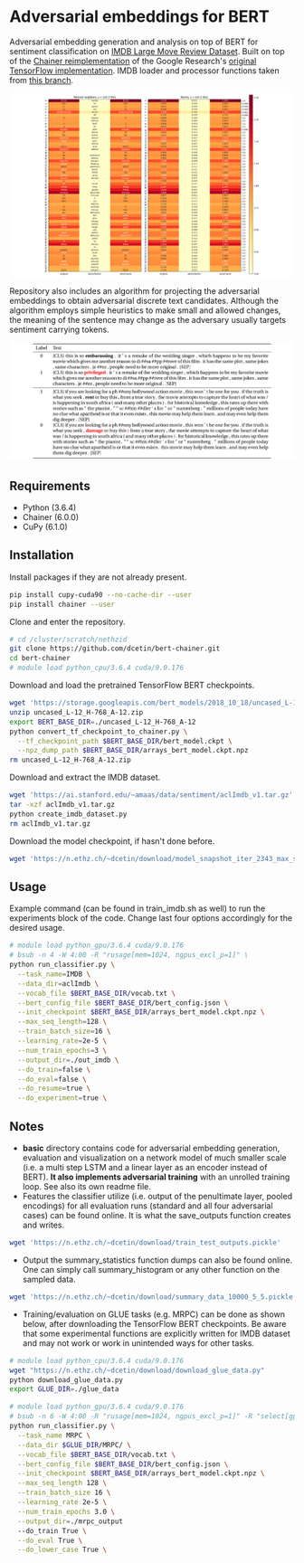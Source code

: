 # Adversarial embeddings for BERT

Adversarial embedding generation and analysis on top of BERT for sentiment classification on [IMDB Large Move Review Dataset](https://ai.stanford.edu/~amaas/data/sentiment/). Built on top of the [Chainer reimplementation](https://github.com/soskek/bert-chainer) of the Google Research's [original TensorFlow implementation](https://github.com/google-research/bert). IMDB loader and processor functions taken from [this branch](https://github.com/hsm207/bert/tree/imdb).

![embed_examples](docs/img/embed_examples.png)

Repository also includes an algorithm for projecting the adversarial embeddings to obtain adversarial discrete text candidates. Although the algorithm employs simple heuristics to make small and allowed changes, the meaning of the sentence may change as the adversary usually targets sentiment carrying tokens.

![proj_examples](docs/img/proj_examples.png)

## Requirements

- Python (3.6.4)
- Chainer (6.0.0)
- CuPy (6.1.0)

## Installation

Install packages if they are not already present.
```bash
pip install cupy-cuda90 --no-cache-dir --user
pip install chainer --user
```

Clone and enter the repository.
```bash
# cd /cluster/scratch/nethzid
git clone https://github.com/dcetin/bert-chainer.git
cd bert-chainer
# module load python_cpu/3.6.4 cuda/9.0.176
```

Download and load the pretrained TensorFlow BERT checkpoints.

```bash
wget 'https://storage.googleapis.com/bert_models/2018_10_18/uncased_L-12_H-768_A-12.zip'
unzip uncased_L-12_H-768_A-12.zip
export BERT_BASE_DIR=./uncased_L-12_H-768_A-12
python convert_tf_checkpoint_to_chainer.py \
  --tf_checkpoint_path $BERT_BASE_DIR/bert_model.ckpt \
  --npz_dump_path $BERT_BASE_DIR/arrays_bert_model.ckpt.npz
rm uncased_L-12_H-768_A-12.zip
```

Download and extract the IMDB dataset.
```bash
wget 'https://ai.stanford.edu/~amaas/data/sentiment/aclImdb_v1.tar.gz'
tar -xzf aclImdb_v1.tar.gz
python create_imdb_dataset.py
rm aclImdb_v1.tar.gz
```

Download the model checkpoint, if hasn't done before.
```bash
wget 'https://n.ethz.ch/~dcetin/download/model_snapshot_iter_2343_max_seq_length_128.npz' -P base_models
```

## Usage

Example command (can be found in train_imdb.sh as well) to run the experiments block of the code. Change last four options accordingly for the desired usage.
```bash
# module load python_gpu/3.6.4 cuda/9.0.176
# bsub -n 4 -W 4:00 -R "rusage[mem=1024, ngpus_excl_p=1]" \
python run_classifier.py \
  --task_name=IMDB \
  --data_dir=aclImdb \
  --vocab_file $BERT_BASE_DIR/vocab.txt \
  --bert_config_file $BERT_BASE_DIR/bert_config.json \
  --init_checkpoint $BERT_BASE_DIR/arrays_bert_model.ckpt.npz \
  --max_seq_length=128 \
  --train_batch_size=16 \
  --learning_rate=2e-5 \
  --num_train_epochs=3 \
  --output_dir=./out_imdb \
  --do_train=false \
  --do_eval=false \
  --do_resume=true \
  --do_experiment=true \
```

## Notes

- **basic** directory contains code for adversarial embedding generation, evaluation and visualization on a network model of much smaller scale (i.e. a multi step LSTM and a linear layer as an encoder instead of BERT). **It also implements adversarial training** with an unrolled training loop. See also its own readme file.
- Features the classifier utilize (i.e. output of the penultimate layer, pooled encodings) for all evaluation runs (standard and all four adversarial cases) can be found online. It is what the save_outputs function creates and writes.
```bash
wget 'https://n.ethz.ch/~dcetin/download/train_test_outputs.pickle'
```

- Output the summary_statistics function dumps can also be found online. One can simply call summary_histogram or any other function on the sampled data.
```bash
wget 'https://n.ethz.ch/~dcetin/download/summary_data_10000_5_5.pickle'
```

- Training/evaluation on GLUE tasks (e.g. MRPC) can be done as shown below, after downloading the TensorFlow BERT checkpoints. Be aware that some experimental functions are explicitly written for IMDB dataset and may not work or work in unintended ways for other tasks.
```bash
# module load python_cpu/3.6.4 cuda/9.0.176
wget "https://n.ethz.ch/~dcetin/download/download_glue_data.py"
python download_glue_data.py
export GLUE_DIR=./glue_data
```
```bash
# module load python_gpu/3.6.4 cuda/9.0.176
# bsub -n 6 -W 4:00 -R "rusage[mem=1024, ngpus_excl_p=1]" -R "select[gpu_model0==TeslaV100_SXM2_32GB]" \
python run_classifier.py \
  --task_name MRPC \
  --data_dir $GLUE_DIR/MRPC/ \
  --vocab_file $BERT_BASE_DIR/vocab.txt \
  --bert_config_file $BERT_BASE_DIR/bert_config.json \
  --init_checkpoint $BERT_BASE_DIR/arrays_bert_model.ckpt.npz \
  --max_seq_length 128 \
  --train_batch_size 16 \
  --learning_rate 2e-5 \
  --num_train_epochs 3.0 \
  --output_dir=./mrpc_output
  --do_train True \
  --do_eval True \
  --do_lower_case True \
```